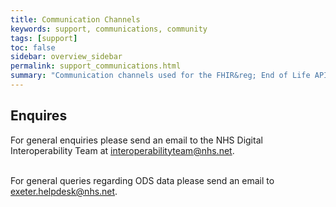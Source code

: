 ```yaml
---
title: Communication Channels
keywords: support, communications, community 
tags: [support]
toc: false
sidebar: overview_sidebar
permalink: support_communications.html
summary: "Communication channels used for the FHIR&reg; End of Life API."
---
```


## Enquires

For general enquiries please send an email to the NHS Digital Interoperability Team at <a href="mailto:interoperabilityteam@nhs.net">interoperabilityteam@nhs.net</a>.
<br><br>

For general queries regarding ODS data please send an email to <a href="mailto:exeter.helpdesk@nhs.net">exeter.helpdesk@nhs.net</a>.
<br><br>
